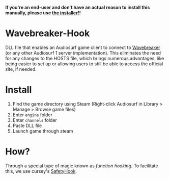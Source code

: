 **If you're an end-user and don't have an actual reason to install this manually, please use [the installer!](https://github.com/AudiosurfResearch/Wavebreaker-Installer)!**

# Wavebreaker-Hook
DLL file that enables an Audiosurf game client to connect to [Wavebreaker](https://github.com/AudiosurfResearch/Wavebreaker) (or any other Audiosurf 1 server implementation).
This eliminates the need for any changes to the HOSTS file, which brings numerous advantages, like being easier to set up or allowing users to still be able to access the official site, if needed.

# Install
1. Find the game directory using Steam (Right-click Audiosurf in Library > Manage > Browse game files)
2. Enter ``engine`` folder
3. Enter ``channels`` folder
4. Paste DLL file
5. Launch game through steam

# How?
Through a special type of magic known as *function hooking.* To facilitate this, we use cursey's [SafetyHook](https://github.com/cursey/safetyhook).
